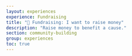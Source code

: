 ```yaml
---
layout: experiences
experience: Fundraising
title: "💸 Fundraising: I want to raise money"
description: "Raise money to benefit a cause."
section: community-building
group: experiences
toc: true
---
```

